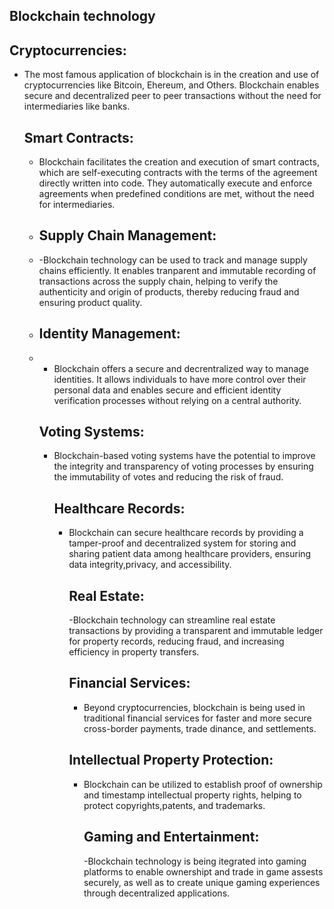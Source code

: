 ## Blockchain technology
## Cryptocurrencies:
- The most famous application of blockchain is in the creation and use of cryptocurrencies like Bitcoin, Ehereum, and Others. Blockchain enables secure and decentralized peer to peer transactions without the need for intermediaries like banks.
  ## Smart Contracts:
  - Blockchain facilitates the creation and execution of smart contracts, which are self-executing contracts with the terms of the agreement directly written into code. They automatically execute and enforce agreements when predefined conditions are met, without the need for intermediaries.
  - ## Supply Chain Management:
  - -Blockchain technology can be used to track and manage supply chains efficiently. It enables tranparent and immutable recording of transactions across the supply chain, helping to verify the authenticity and origin of products, thereby reducing fraud and ensuring product quality.
  - ## Identity Management:
  - - Blockchain offers a secure and decrentralized way to manage identities. It allows individuals to have more control over their personal data and enables secure and efficient identity verification processes without relying on a central authority.
    ## Voting Systems:
    - Blockchain-based voting systems have the potential to improve the integrity and transparency of voting processes by ensuring the immutability of votes and reducing the risk of fraud.
      ## Healthcare Records:
      - Blockchain can secure healthcare records by providing a tamper-proof and decentralized system for storing and sharing patient data among healthcare providers, ensuring data integrity,privacy, and accessibility.
        ## Real Estate:
        -Blockchain technology can streamline real estate transactions by providing a transparent and immutable ledger for property records, reducing fraud, and increasing efficiency in property transfers.
        ## Financial Services:
        - Beyond cryptocurrencies, blockchain is being used in traditional financial services for faster and more secure cross-border payments, trade dinance, and settlements.
        ## Intellectual Property Protection:
        - Blockchain can be utilized to establish proof of ownership and timestamp intellectual property rights, helping to protect copyrights,patents, and trademarks.
          ## Gaming and Entertainment:
          -Blockchain technology is being itegrated into gaming platforms to enable ownershipt and trade in game assests securely, as well as to create unique gaming experiences through decentralized applications.
